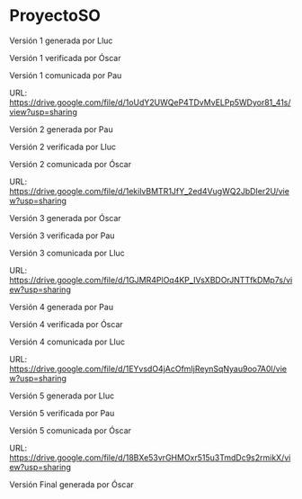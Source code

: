 # ProyectoSO
Versión 1 generada por Lluc

Versión 1 verificada por Óscar

Versión 1 comunicada por Pau

URL: https://drive.google.com/file/d/1oUdY2UWQeP4TDvMvELPp5WDyor81_41s/view?usp=sharing

Versión 2 generada por Pau

Versión 2 verificada por Lluc

Versión 2 comunicada por Óscar

URL: https://drive.google.com/file/d/1ekilvBMTR1JfY_2ed4VugWQ2JbDIer2U/view?usp=sharing

Versión 3 generada por Óscar

Versión 3 verificada por Pau

Versión 3 comunicada por Lluc

URL: https://drive.google.com/file/d/1GJMR4PlOq4KP_IVsXBDOrJNTTfkDMp7s/view?usp=sharing

Versión 4 generada por Pau

Versión 4 verificada por Óscar

Versión 4 comunicada por Lluc

URL: https://drive.google.com/file/d/1EYvsdO4jAcOfmIjReynSqNyau9oo7A0l/view?usp=sharing

Versión 5 generada por Lluc

Versión 5 verificada por Pau

Versión 5 comunicada por Óscar

URL: https://drive.google.com/file/d/18BXe53vrGHMOxr515u3TmdDc9s2rmikX/view?usp=sharing

Versión Final generada por Óscar